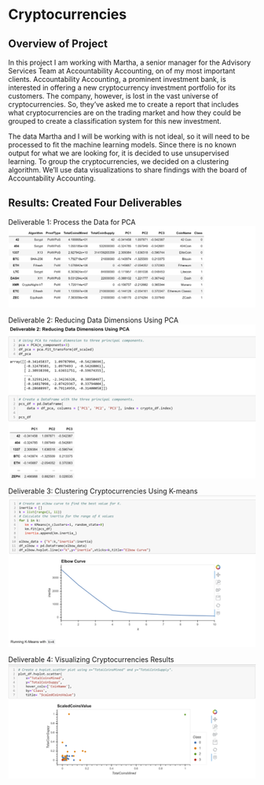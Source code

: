 # Cryptocurrencies
## Overview of Project
In this project I am working with Martha, a senior manager for the Advisory Services Team at Accountability Accounting, on of my most important clients. Accountability Accounting, a prominent investment bank, is interested in offering a new cryptocurrency investment portfolio for its customers. The company, however, is lost in the vast universe of cryptocurrencies. So, they’ve asked me to create a report that includes what cryptocurrencies are on the trading market and how they could be grouped to create a classification system for this new investment.

The data Martha and I will be working with is not ideal, so it will need to be processed to fit the machine learning models. Since there is no known output for what we are looking for, it is decided to use unsupervised learning. To group the cryptocurrencies, we decided on a clustering algorithm. We’ll use data visualizations to share findings with the board of Accountability Accounting.

## Results: Created Four Deliverables
 Deliverable 1: Process the Data for PCA
<img src="d1.png">
 
 Deliverable 2: Reducing Data Dimensions Using PCA
<img src="d2.png">
 
 Deliverable 3: Clustering Cryptocurrencies Using K-means
<img src="d3a.png">
 
 Deliverable 4: Visualizing Cryptocurrencies Results
<img src="d4.png">
